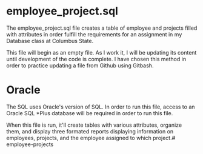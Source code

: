 # employee_project.sql

The employee_project.sql file creates a table of employee and projects filled with attributes in order fulfill the requirements for an assignment in my Database class at Columbus State. 

This file will begin as an empty file. As I work it, I will be updating its content until development of the code is complete. I have chosen this method in order to practice updating a file from Github using Gitbash.

# Oracle

The SQL uses Oracle's version of SQL. In order to run this file, access to an Oracle SQL *Plus database will be required in order to run this file. 

When this file is run, it'll create tables with various attributes, organize them, and display three formated reports displaying information on employees, projects, and the employee assigned to which project.# employee-projects

